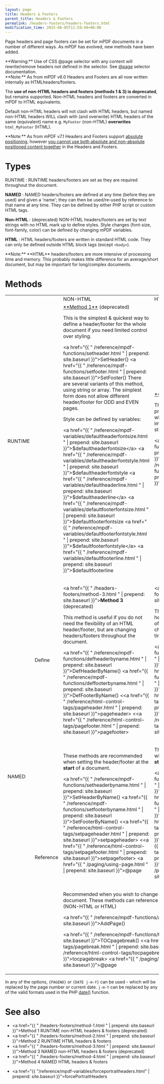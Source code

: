 ```yaml
---
layout: page
title: Headers & Footers
parent_title: Headers & Footers
permalink: /headers-footers/headers-footers.html
modification_time: 2015-08-05T11:59:49+00:00
---
```


Page headers and page footers can be set for mPDF documents in a number of different ways. As mPDF has evolved, new
methods have been added.

<div class="alert alert-warning" role="alert" markdown="1">
  **Warning:** Use of CSS @page selector with any content will rewrite/remove headers not defined in the selector.
  See <a href="{{ " /paging/using-page.html " | prepend: site.baseurl }}">@page</a> selector documentation.
</div>

<div class="alert alert-info" role="alert" markdown="1">
  **Note:** As from mPDF v6.0 Headers and Footers are all now written internally as HTMLheaders/footers.


  The **use of non-HTML headers and footers (methods 1 & 3) is deprecated**, but remains supported. Non-HTML headers
  and footers are converted in mPDF to HTML equivalents.


  Default non-HTML headers will not clash with HTML headers, but named non-HTML headers WILL clash with
  (and overwrite) HTML headers of the same (equivalent) name
  e.g. `MyFooter` (non-HTML) **overwrites** `html_MyFooter` (HTML).
</div>

<div class="alert alert-info" role="alert" markdown="1">
  **Note:** As from mPDF v7.1 Headers and Footers support <a href="{{ " what-else-can-i-do/fixed-position-blocks.html " | prepend: site.baseurl }}">absolute positioning</a>, however <a href="https://github.com/mpdf/mpdf/issues/791">you cannot use both absolute and non-absolute positioned content together</a> in the Headers and Footers.
</div>

# Types

RUNTIME
: <span class="smallblock">RUNTIME</span> headers/footers are set as they are required throughout
the document.

**NAMED**
: <span class="smallblock">NAMED</span> headers/footers are defined at any time (before they are used) and
given a 'name'; they can then be used/re-used by reference to that name at any time. They can be defined by either PHP
script or custom HTML tags.

**Non-HTML**
: (deprecated) <span class="smallblock">NON-HTML</span> headers/footers are set by text strings with no HTML mark up
to define styles. Style changes (font-size, font-family, color) can be defined by changing mPDF variables.

**HTML**
: <span class="smallblock">HTML</span> headers/footers are written in standard HTML code. They can only be
defined outside HTML block tags (except `<body>`).

<div class="alert alert-info" role="alert" markdown="1">
  **Note:** **HTML** headers/footers are more intensive of processing time and memory. This probably
  makes little difference for an average/short document, but may be important for long/complex documents.
</div>

# Methods

<table class="table">
<tbody>
<tr>
  <td> </td>
  <td> </td>
  <td><span class="smallblock">NON-HTML</span></td>
  <td><span class="smallblock">HTML</span></td>
</tr>
<tr>
  <td><span class="smallblock">RUNTIME</span></td>
  <td> </td>
  <td markdown="1">
  <a href="{{ " /headers-footers/method-1.html " | prepend: site.baseurl }}">**Method 1**</a> (deprecated)

  This is the simplest & quickest way to define a header/footer for the whole document if you need limited control over styling.

  <a href="{{ " /reference/mpdf-functions/setheader.html " | prepend: site.baseurl }}">SetHeader()</a>
  <a href="{{ " /reference/mpdf-functions/setfooter.html " | prepend: site.baseurl }}">SetFooter()</a>
  There are several variants of this method, using string or array. The simplest form does not allow different header/footer for <span class="smallblock">ODD</span> and <span class="smallblock">EVEN</span> pages.

  Style can be defined by variables:

  <a href="{{ " /reference/mpdf-variables/defaultheaderfontsize.html " | prepend: site.baseurl }}">$defaultheaderfontsize</a>
  <a href="{{ " /reference/mpdf-variables/defaultheaderfontstyle.html " | prepend: site.baseurl }}">$defaultheaderfontstyle</a>
  <a href="{{ " /reference/mpdf-variables/defaultheaderline.html " | prepend: site.baseurl }}">$defaultheaderline</a>
  <a href="{{ " /reference/mpdf-variables/defaultfooterfontsize.html " | prepend: site.baseurl }}">$defaultfooterfontsize</a>
  <a href="{{ " /reference/mpdf-variables/defaultfooterfontstyle.html " | prepend: site.baseurl }}">$defaultfooterfontstyle</a>
  <a href="{{ " /reference/mpdf-variables/defaultfooterline.html " | prepend: site.baseurl }}">$defaultfooterline</a>

</td>
<td markdown="1">
  <a href="{{ " /headers-footers/method-2.html " | prepend: site.baseurl }}">**Method 2**</a>

  The simplest & quickest way to program a header/footer once for the whole document that includes images or uses more complex layout styles.

  <a href="{{ " /reference/mpdf-functions/sethtmlheader.html " | prepend: site.baseurl }}">SetHTMLHeader()</a>
  <a href="{{ " /reference/mpdf-functions/sethtmlfooter.html " | prepend: site.baseurl }}">SetHTMLFooter()</a>

</td>
</tr>
<tr>
<td rowspan="3"><span class="smallblock">NAMED</span></td>
<td>Define</td>
<td markdown="1">

  <a href="{{ " /headers-footers/method-3.html " | prepend: site.baseurl }}">**Method 3**</a> (deprecated)

  This method is useful if you do not need the flexibility of an HTML header/footer, but are changing headers/footers throughout the document.

  <a href="{{ " /reference/mpdf-functions/defheaderbyname.html " | prepend: site.baseurl }}">DefHeaderByName()</a>
  <a href="{{ " /reference/mpdf-functions/deffooterbyname.html " | prepend: site.baseurl }}">DefFooterByName()</a>
  &lt;<a href="{{ " /reference/html-control-tags/pageheader.html " | prepend: site.baseurl }}">pageheader</a>&gt;
  &lt;<a href="{{ " /reference/html-control-tags/pagefooter.html " | prepend: site.baseurl }}">pagefooter</a>&gt;

</td>
<td markdown="1">

  <a href="{{ " /headers-footers/method-4.html " | prepend: site.baseurl }}">**Method 4**</a>

  This is the best way for complex headers/footers with the advantage of HTML code, but you can easily change the headers/footers at any time during the document.

  <a href="{{ " /reference/mpdf-functions/defhtmlheaderbyname.html " | prepend: site.baseurl }}">DefHTMLHeaderByName()</a>
  <a href="{{ " /reference/mpdf-functions/defhtmlfooterbyname.html " | prepend: site.baseurl }}">DefHTMLFooterByName()</a>
  &lt;<a href="{{ " /reference/html-control-tags/htmlpageheader.html " | prepend: site.baseurl }}">htmlpageheader</a>&gt;
  &lt;<a href="{{ " /reference/html-control-tags/htmlpagefooter.html " | prepend: site.baseurl }}">htmlpagefooter</a>&gt;

</td>
</tr>
<tr>
<td rowspan="2">Reference</td>
<td markdown="1">

  These methods are recommended when setting the header/footer at the **start** of a document.

  <a href="{{ " /reference/mpdf-functions/setheaderbyname.html " | prepend: site.baseurl }}">SetHeaderByName()</a>
  <a href="{{ " /reference/mpdf-functions/setfooterbyname.html " | prepend: site.baseurl }}">SetFooterByName()</a>
  &lt;<a href="{{ " /reference/html-control-tags/setpageheader.html " | prepend: site.baseurl }}">setpageheader</a>&gt;
  &lt;<a href="{{ " /reference/html-control-tags/setpagefooter.html " | prepend: site.baseurl }}">setpagefooter</a>&gt;
  <a href="{{ " /paging/using-page.html " | prepend: site.baseurl }}">@page</a>

</td>
<td markdown="1">

  These methods are recommended when setting the header/footer at the **start** of a document.

  <a href="{{ " /reference/mpdf-functions/sethtmlheaderbyname.html " | prepend: site.baseurl }}">SetHTMLHeaderByName()</a>
  <a href="{{ " /reference/mpdf-functions/sethtmlfooterbyname.html " | prepend: site.baseurl }}">SetHTMLFooterByName()</a>
  &lt;<a href="{{ " /reference/html-control-tags/sethtmlpageheader.html " | prepend: site.baseurl }}">sethtmlpageheader</a>&gt;
  &lt;<a href="{{ " /reference/html-control-tags/sethtmlpagefooter.html " | prepend: site.baseurl }}">sethtmlpagefooter</a>&gt;
  <a href="{{ " /paging/using-page.html " | prepend: site.baseurl }}">@page</a>
</td>
</tr>

<tr>
<td colspan="2" class="pmhTopCenter" markdown="1">

  Recommended when you wish to change the headers/footers **during** the document. These methods can reference any <span class="smallblock">NAMED</span> header or footer
  (<span class="smallblock">NON-HTML</span> or <span class="smallblock">HTML</span>)

  <a href="{{ " /reference/mpdf-functions/addpage.html " | prepend: site.baseurl }}">AddPage()</a>

  <a href="{{ " /reference/mpdf-functions/tocpagebreak.html " | prepend: site.baseurl }}">TOCpagebreak()</a>
  &lt;<a href="{{ " /reference/html-control-tags/pagebreak.html " | prepend: site.baseurl }}">pagebreak</a>&gt;
  &lt;<a href="{{ " /reference/html-control-tags/tocpagebreak.html " | prepend: site.baseurl }}">tocpagebreak</a>&gt;
  <a href="{{ " /paging/using-page.html " | prepend: site.baseurl }}">@page</a>

</td>
</tr>
</tbody>
</table>

In any of the options, `{PAGENO}` or `{DATE j-m-Y}` can be used - which will be replaced by the page number or current date.
`j-m-Y` can be replaced by any of the valid formats used in the PHP <a href="http://www.php.net/manual/en/function.date.php" target="_blank">date()</a> function.

# See also
  - <a href="{{ " /headers-footers/method-1.html " | prepend: site.baseurl }}">Method 1</a> RUNTIME non-HTML headers & footers (deprecated)
  - <a href="{{ " /headers-footers/method-2.html " | prepend: site.baseurl }}">Method 2</a> RUNTIME HTML headers & footers
  - <a href="{{ " /headers-footers/method-3.html " | prepend: site.baseurl }}">Method 3</a> NAMED non-HTML headers & footers (deprecated)
  - <a href="{{ " /headers-footers/method-4.html " | prepend: site.baseurl }}">Method 4</a> NAMED HTML headers & footers

 * <a href="{{ "/reference/mpdf-variables/forceportraitheaders.html" | prepend: site.baseurl }}">forcePortraitHeaders</a>
